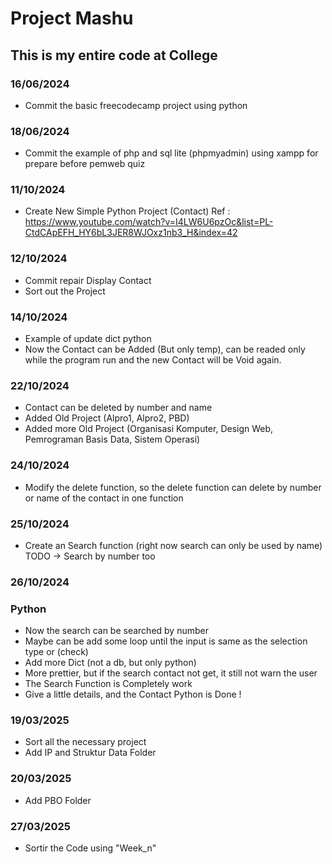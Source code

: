 # Project Mashu

## This is my entire code at College

### 16/06/2024
- Commit the basic freecodecamp project using python

### 18/06/2024
- Commit the example of php and sql lite (phpmyadmin) using xampp for prepare before pemweb quiz

### 11/10/2024
- Create New Simple Python Project (Contact) Ref : https://www.youtube.com/watch?v=I4LW6U6pzOc&list=PL-CtdCApEFH_HY6bL3JER8WJOxz1nb3_H&index=42

### 12/10/2024
- Commit repair Display Contact
- Sort out the Project

### 14/10/2024
- Example of update dict python
- Now the Contact can be Added (But only temp), can be readed only while the program run and the new Contact will be Void again.

### 22/10/2024
- Contact can be deleted by number and name
- Added Old Project (Alpro1, Alpro2, PBD)
- Added more Old Project (Organisasi Komputer, Design Web, Pemrograman Basis Data, Sistem Operasi)

### 24/10/2024
- Modify the delete function, so the delete function can delete by number or name of the contact in one function

### 25/10/2024
- Create an Search function (right now search can only be used by name) TODO -> Search by number too

### 26/10/2024
### Python
- Now the search can be searched by number
- Maybe can be add some loop until the input is same as the selection type or (check)
- Add more Dict (not a db, but only python)
- More prettier, but if the search contact not get, it still not warn the user
- The Search Function is Completely work
- Give a little details, and the Contact Python is Done !

### 19/03/2025
- Sort all the necessary project
- Add IP and Struktur Data Folder

### 20/03/2025
- Add PBO Folder

### 27/03/2025
- Sortir the Code using "Week_n"
